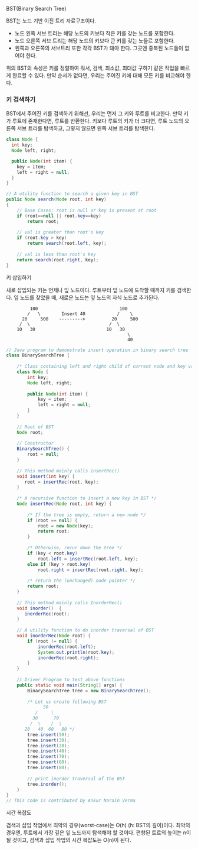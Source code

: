 BST(Binary Search Tree)



BST는 노드 기반 이진 트리 자료구조이다.

- 노드 왼쪽 서브 트리는 해당 노드의 키보다 작은 키를 갖는 노드를 포함한다.
- 노드 오른쪽 서브 트리는 해당 노드의 키보다 큰 키를 갖는 노들르 포함한다.
- 왼쪽과 오른쪽의 서브트리 또한 각각 BST가 돼야 한다.
  그곳엔 중복된 노드들이 없어야 한다.



위의 BST의 속성은 키를 정렬하여 줘서, 검색, 최소값, 최대값 구하기 같은 작업을 빠르게 완료할 수 있다. 만약 순서가 없다면, 우리는 주어진 키에 대해 모든 키를 비교해야 한다.



### 키 검색하기

BST에서 주어진 키를 검색하기 위해선, 우리는 먼저 그 키와 루트를 비교한다. 만약 키가 루트에 존재한다면, 루트를 반환한다. 키보다 루트의 키가 더 크다면, 루트 노드의 오른쪽 서브 트리를 탐색하고, 그렇지 않으면 왼쪽 서브 트리를 탐색한다.

```java
class Node {
  int key;
  Node left, right;

  public Node(int item) {
    key = item;
    left = right = null;
  }
}
```



```java
// A utility function to search a given key in BST
public Node search(Node root, int key)
{
    // Base Cases: root is null or key is present at root
    if (root==null || root.key==key)
        return root;
 
    // val is greater than root's key
    if (root.key > key)
        return search(root.left, key);
 
    // val is less than root's key
    return search(root.right, key);
}
```



키 삽입하기

새로 삽입되는 키는 언제나 잎 노드이다. 루트부터 잎 노드에 도착할 때까지 키를 검색한다. 잎 노드를 찾았을 때, 새로운 노드는 잎 노드의 자식 노드로 추가된다.

```
         100                               100
        /   \        Insert 40            /    \
      20     500    --------->          20     500 
     /  \                              /  \  
    10   30                           10   30
                                              \   
                                              40
```

```java
// Java program to demonstrate insert operation in binary search tree
class BinarySearchTree {
 
    /* Class containing left and right child of current node and key value*/
    class Node {
        int key;
        Node left, right;
 
        public Node(int item) {
            key = item;
            left = right = null;
        }
    }
 
    // Root of BST
    Node root;
 
    // Constructor
    BinarySearchTree() { 
        root = null; 
    }
 
    // This method mainly calls insertRec()
    void insert(int key) {
       root = insertRec(root, key);
    }
     
    /* A recursive function to insert a new key in BST */
    Node insertRec(Node root, int key) {
 
        /* If the tree is empty, return a new node */
        if (root == null) {
            root = new Node(key);
            return root;
        }
 
        /* Otherwise, recur down the tree */
        if (key < root.key)
            root.left = insertRec(root.left, key);
        else if (key > root.key)
            root.right = insertRec(root.right, key);
 
        /* return the (unchanged) node pointer */
        return root;
    }
 
    // This method mainly calls InorderRec()
    void inorder()  {
       inorderRec(root);
    }
 
    // A utility function to do inorder traversal of BST
    void inorderRec(Node root) {
        if (root != null) {
            inorderRec(root.left);
            System.out.println(root.key);
            inorderRec(root.right);
        }
    }
 
    // Driver Program to test above functions
    public static void main(String[] args) {
        BinarySearchTree tree = new BinarySearchTree();
 
        /* Let us create following BST
              50
           /     \
          30      70
         /  \    /  \
       20   40  60   80 */
        tree.insert(50);
        tree.insert(30);
        tree.insert(20);
        tree.insert(40);
        tree.insert(70);
        tree.insert(60);
        tree.insert(80);
 
        // print inorder traversal of the BST
        tree.inorder();
    }
}
// This code is contributed by Ankur Narain Verma
```



시간 복잡도

검색과 삽입 작업에서 최악의 경우(worst-case)는 O(h) (h: BST의 깊이)이다. 최악의 경우엔, 루트에서 가장 깊은 잎 노드까지 탐색해야 할 것이다. 편향된 트르의 높이는 n이 될 것이고, 검색과 삽입 작업의 시간 복잡도는 O(n)이 된다.



